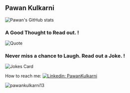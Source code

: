 ## Pawan Kulkarni


![Pawan's GitHub stats](https://github-readme-stats.vercel.app/api?username=pawankulkarni13&show_icons=true&theme=radical)

### A Good Thought to Read out. !
![Quote](https://github-readme-quotes.herokuapp.com/quote?theme=dark&quoteCategory=motivational)

### Never miss a chance to Laugh. Read out a Joke. !  
<img src="https://readme-jokes.vercel.app/api" alt="Jokes Card" />

How to reach me:
[![Linkedin: PawanKulkarni](https://img.shields.io/badge/pawankulkarni-blue?style=flat-square&logo=Linkedin&logoColor=white&link=https://www.linkedin.com/in/kulkarnipawan/)](https://www.linkedin.com/in/kulkarnipawan/)

<p><img align="center" src="https://github-readme-stats.vercel.app/api/top-langs?username=pawankulkarni13&show_icons=true&locale=en&layout=compact" alt="pawankulkarni13" /></p>
